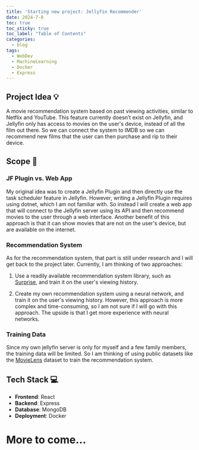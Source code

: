 ```yaml
---
title: 'Starting new project: Jellyfin Recommender'
date: 2024-7-8
toc: true
toc_sticky: true
toc_label: "Table of Contents"
categories:
  - blog 
tags:
  - WebDev
  - MachineLearning
  - Docker
  - Express
---
```


## Project Idea :bulb:

A movie recommendation system based on past viewing activities, similar to Netflix and YouTube. This feature currently doesn’t exist on Jellyfin, and Jellyfin only has access to movies on the user's device, instead of all the film out there. So we can connect the system to IMDB so we can recommend new films that the user can then purchase and rip to their device. 

## Scope :dart:

### JF Plugin vs. Web App

My original idea was to create a Jellyfin Plugin and then directly use the task scheduler feature in Jellyfin. However, writing a Jellyfin Plugin requires using dotnet, which I am not familiar with. So instead I will create a web app that will connect to the Jellyfin server using its API and then recommend movies to the user through a web interface. Another benefit of this approach is that it can show movies that are not on the user's device, but are available on the internet. 

### Recommendation System

As for the recommendation system, that part is still under research and I will get back to the project later. Currently, I am thinking of two approaches:

1. Use a readily available recommendation system library, such as [Surprise](https://surprise.readthedocs.io/en/stable/), and train it on the user's viewing history.

2. Create my own recommendation system using a neural network, and train it on the user's viewing history. However, this approach is more complex and time-consuming, so I am not sure if I will go with this approach. The upside is that I get more experience with neural networks.

### Training Data

Since my own jellyfin server is only for myself and a few family members, the training data will be limited. So I am thinking of using public datasets like the [MovieLens](https://grouplens.org/datasets/movielens/) dataset to train the recommendation system. 

## Tech Stack :computer:

- **Frontend**: React
- **Backend**: Express
- **Database**: MongoDB
- **Deployment**: Docker

# More to come...